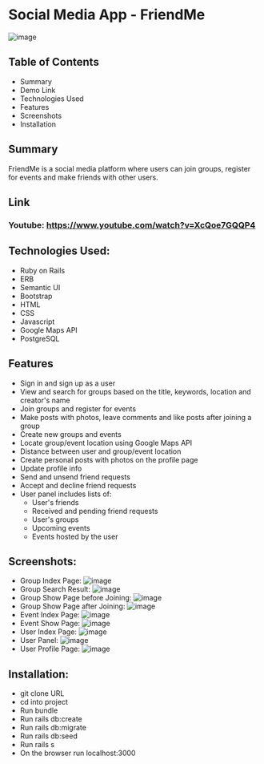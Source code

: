 # Social Media App - FriendMe
![image](https://user-images.githubusercontent.com/71687298/188759181-74097d81-816a-40b0-8e8e-69fd80246a6e.png)
## Table of Contents
- Summary
- Demo Link
- Technologies Used
- Features
- Screenshots
- Installation

## Summary
FriendMe is a social media platform where users can join groups, register for events and make friends with other users. 

## Link
### Youtube: https://www.youtube.com/watch?v=XcQoe7GQQP4

## Technologies Used:

- Ruby on Rails
- ERB
- Semantic UI
- Bootstrap
- HTML
- CSS
- Javascript
- Google Maps API
- PostgreSQL

## Features

- Sign in and sign up as a user
- View and search for groups based on the title, keywords, location and creator's name
- Join groups and register for events
- Make posts with photos, leave comments and like posts after joining a group
- Create new groups and events
- Locate group/event location using Google Maps API
- Distance between user and group/event location
- Create personal posts with photos on the profile page
- Update profile info
- Send and unsend friend requests
- Accept and decline friend requests
- User panel includes lists of:
    - User's friends
    - Received and pending friend requests
    - User's groups
    - Upcoming events
    - Events hosted by the user

## Screenshots: 
- Group Index Page:
![image](https://user-images.githubusercontent.com/71687298/188759212-33bc2795-ddd4-4f56-8821-cae5e42323ce.png)
- Group Search Result:
![image](https://user-images.githubusercontent.com/71687298/188762985-fc31f326-3eca-47cf-bbc1-ff736c4ef9b2.png)
- Group Show Page before Joining:
![image](https://user-images.githubusercontent.com/71687298/188759237-4de27757-e119-4630-8ce3-2f9828104358.png)
- Group Show Page after Joining:
![image](https://user-images.githubusercontent.com/71687298/188759274-006a929c-de6f-4456-b386-7abce4b240aa.png)
- Event Index Page:
![image](https://user-images.githubusercontent.com/71687298/188759310-6c506a1f-4a6f-4c37-9926-6cf02db4ae1e.png)
- Event Show Page:
![image](https://user-images.githubusercontent.com/71687298/195967458-d22d8114-8195-44bf-a109-23399c45e5dc.png)
- User Index Page:
![image](https://user-images.githubusercontent.com/71687298/188759807-9755a8b0-8b4d-4588-8abf-8830ee5a1fbe.png)
- User Panel:
![image](https://user-images.githubusercontent.com/71687298/195967464-8b664482-addb-4961-9403-4341bd3d9c2e.png)
- User Profile Page:
![image](https://user-images.githubusercontent.com/71687298/188759327-36973209-1aec-4d6c-b4bf-c8689495974c.png)


## Installation:

- git clone URL
- cd into project
- Run bundle
- Run rails db:create
- Run rails db:migrate
- Run rails db:seed
- Run rails s
- On the browser run localhost:3000
